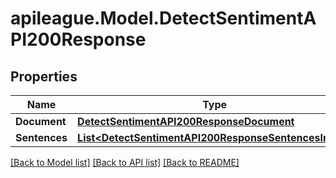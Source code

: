 # apileague.Model.DetectSentimentAPI200Response

## Properties

Name | Type | Description | Notes
------------ | ------------- | ------------- | -------------
**Document** | [**DetectSentimentAPI200ResponseDocument**](DetectSentimentAPI200ResponseDocument.md) |  | [optional] 
**Sentences** | [**List&lt;DetectSentimentAPI200ResponseSentencesInner&gt;**](DetectSentimentAPI200ResponseSentencesInner.md) |  | [optional] 

[[Back to Model list]](../README.md#documentation-for-models) [[Back to API list]](../README.md#documentation-for-api-endpoints) [[Back to README]](../README.md)

